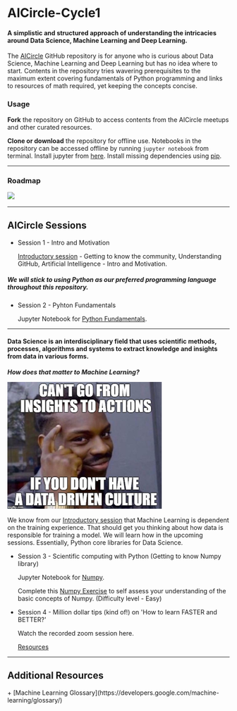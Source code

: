 # AICircle-Cycle1

#### A simplistic and structured approach of understanding the intricacies around Data Science, Machine Learning and Deep Learning.

The [AICircle](https://github.com/harishrb/AICircle) GitHub repository is for anyone who is curious about Data Science, Machine Learning and Deep Learning but has no idea where to start. Contents in the repository tries wavering prerequisites to the maximum extent covering fundamentals of Python programming and links to resources of math required, yet keeping the concepts concise.

### Usage
**Fork** the repository on GitHub to access contents from the AICircle meetups and other curated resources. 

**Clone or download** the repository for offline use. Notebooks in the repository can be accessed offline by running `jupyter notebook` from terminal. Install jupyter from [here](http://jupyter.readthedocs.io/en/latest/install.html). Install missing dependencies using [pip](https://pypi.org/project/pip/).

------

### Roadmap
<img src="Resources/RelativeMedia/roadmap.png" width="500">

------

## AICircle Sessions

+ Session 1 - Intro and Motivation
  
  [Introductory session](https://github.com/harishrb/AICircle/tree/master/Sessions/Session%201) - Getting to know the community, Understanding GitHub, Artificial Intelligence - Intro and Motivation.


##### We will stick to using Python as our preferred programming language throughout this repository.

+ Session 2 - Pyhton Fundamentals

  Jupyter Notebook for [Python Fundamentals](https://github.com/harishrb/AICircle/tree/master/Sessions/Session%202).

---

#### **Data Science is an interdisciplinary field that uses scientific methods, processes, algorithms and systems to extract knowledge and insights from data in various forms.** 
  
   ***How does that matter to Machine Learning?***
  
  <img src="Resources/RelativeMedia/data-driven.jpg" width="350">

  We know from our [Introductory session](https://github.com/harishrb/AICircle/tree/master/Sessions/Session%201) that Machine Learning    is dependent on the training experience. That should get you thinking about how data is responsible for training a model. We will learn how in the upcoming sessions. Essentially, Python core libraries for Data Science.


+ Session 3 - Scientific computing with Python (Getting to know Numpy library)

  Jupyter Notebook for [Numpy](https://github.com/harishrb/AICircle/tree/master/Sessions/Session%203).
  
  Complete this [Numpy Exercise](https://github.com/harishrb/AICircle/blob/master/Resources/Exercises/Numpy%20Exercise.ipynb) to self     assess your understanding of the basic concepts of Numpy. (Difficulty level - Easy)
  
+ Session 4 - Million dollar tips (kind of!) on 'How to learn FASTER and BETTER?'

  Watch the recorded zoom session here.
  
  <a href = "#res">Resources</a>
 
  
   
---
  
  
<div id = "res">
  <h2> Additional Resources </h2>
+ [Machine Learning Glossary](https://developers.google.com/machine-learning/glossary/)
</div>


